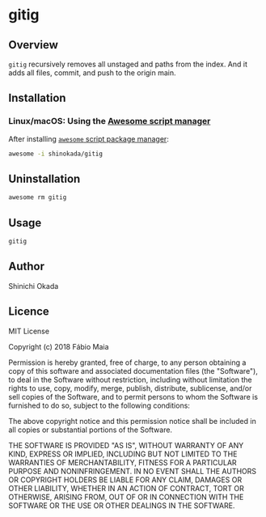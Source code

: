 # gitig

## Overview

`gitig` recursively removes all unstaged and paths from the index. And it adds all files, commit, and push to the origin main.

## Installation

### Linux/macOS: Using the [Awesome script manager](https://github.com/shinokada/awesome)

After installing [`awesome` script package manager](https://github.com/shinokada/awesome):

```sh
awesome -i shinokada/gitig
```

## Uninstallation

```sh
awesome rm gitig
```

## Usage

```sh
gitig
```

## Author

Shinichi Okada

## Licence

MIT License

Copyright (c) 2018 Fábio Maia

Permission is hereby granted, free of charge, to any person obtaining a copy
of this software and associated documentation files (the "Software"), to deal
in the Software without restriction, including without limitation the rights
to use, copy, modify, merge, publish, distribute, sublicense, and/or sell
copies of the Software, and to permit persons to whom the Software is
furnished to do so, subject to the following conditions:

The above copyright notice and this permission notice shall be included in all
copies or substantial portions of the Software.

THE SOFTWARE IS PROVIDED "AS IS", WITHOUT WARRANTY OF ANY KIND, EXPRESS OR
IMPLIED, INCLUDING BUT NOT LIMITED TO THE WARRANTIES OF MERCHANTABILITY,
FITNESS FOR A PARTICULAR PURPOSE AND NONINFRINGEMENT. IN NO EVENT SHALL THE
AUTHORS OR COPYRIGHT HOLDERS BE LIABLE FOR ANY CLAIM, DAMAGES OR OTHER
LIABILITY, WHETHER IN AN ACTION OF CONTRACT, TORT OR OTHERWISE, ARISING FROM,
OUT OF OR IN CONNECTION WITH THE SOFTWARE OR THE USE OR OTHER DEALINGS IN THE
SOFTWARE.
